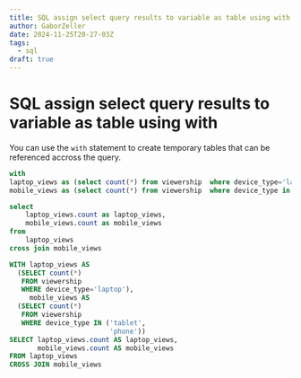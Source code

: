 ```yaml
---
title: SQL assign select query results to variable as table using with
author: GaborZeller
date: 2024-11-25T20-27-03Z
tags:
  - sql
draft: true
---
```


# SQL assign select query results to variable as table using with

You can use the `with` statement to create temporary tables that can be referenced accross the query.

```sql
with
laptop_views as (select count(*) from viewership  where device_type='laptop'),
mobile_views as (select count(*) from viewership  where device_type in ('tablet', 'phone'))

select
	laptop_views.count as laptop_views,
	mobile_views.count as mobile_views
from
	laptop_views
cross join mobile_views
```

```sql
WITH laptop_views AS
  (SELECT count(*)
   FROM viewership
   WHERE device_type='laptop'),
     mobile_views AS
  (SELECT count(*)
   FROM viewership
   WHERE device_type IN ('tablet',
                         'phone'))
SELECT laptop_views.count AS laptop_views,
       mobile_views.count AS mobile_views
FROM laptop_views
CROSS JOIN mobile_views
```
